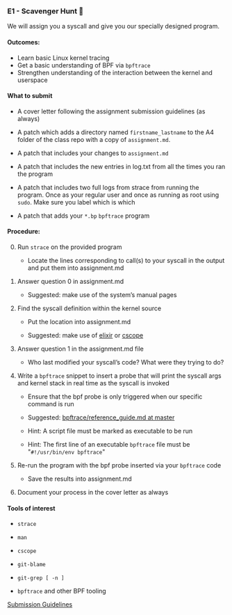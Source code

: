 ### E1 - Scavenger Hunt 🔎

We will assign you a syscall and give you our specially designed program.

#### Outcomes:

* Learn basic Linux kernel tracing
* Get a basic understanding of BPF via `bpftrace`
* Strengthen understanding of the interaction between the kernel and userspace

#### What to submit

* A cover letter following the assignment submission guidelines (as always)

* A patch which adds a directory named `firstname_lastname` to the A4 folder of the class repo with a copy of `assignment.md`.

* A patch that includes your changes to `assignment.md`

* A patch that includes the new entries in log.txt from all the times you ran the program

* A patch that includes two full logs from strace from running the program. Once as your regular user and once as running as root using `sudo`. Make sure you label which is which

* A patch that adds your `*.bp` `bpftrace` program

#### Procedure:

0. Run `strace` on the provided program

	 * Locate the lines corresponding to call(s) to your syscall in the output and put them into assignment.md

0. Answer question 0 in assignment.md


    * Suggested: make use of the system’s manual pages

0. Find the syscall definition within the kernel source


	* Put the location into assignment.md


	* Suggested: make use of [elixir](https://elixir.bootlin.com/) or [cscope](http://cscope.sourceforge.net/)

0. Answer question 1 in the assignment.md file

	* Who last modified your syscall’s code? What were they trying to do?

0. Write a `bpftrace` snippet to insert a probe that will print the syscall args and kernel stack in real time as the syscall is invoked

	* Ensure that the bpf probe is only triggered when our specific command is run

	* Suggested: [bpftrace/reference_guide.md at master](https://github.com/iovisor/bpftrace/blob/master/docs/reference_guide.md#5-str-strings)

	* Hint: A script file must be marked as executable to be run

	* Hint: The first line of an executable `bpftrace` file must be "`#!/usr/bin/env bpftrace`"

0. Re-run the program with the bpf probe inserted via your `bpftrace` code

	* Save the results into assignment.md

0. Document your process in the cover letter as always


#### Tools of interest

* `strace`

* `man`

* `cscope`

* `git-blame`

* `git-grep [ -n ]`

* `bpftrace` and other BPF tooling


[Submission Guidelines](../policies/submission_guidelines.md)
